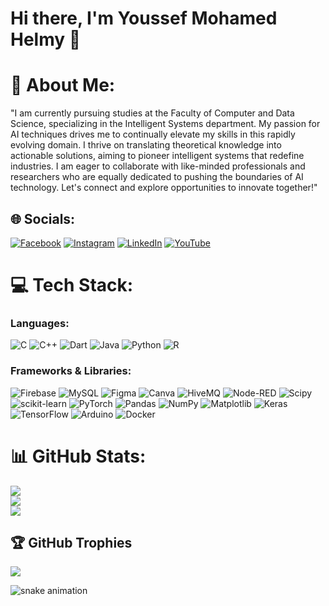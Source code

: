 # Hi there, I'm Youssef Mohamed Helmy 👋

# 💫 About Me:
"I am currently pursuing studies at the Faculty of Computer and Data Science, specializing in the Intelligent Systems department. My passion for AI techniques drives me to continually elevate my skills in this rapidly evolving domain. I thrive on translating theoretical knowledge into actionable solutions, aiming to pioneer intelligent systems that redefine industries. I am eager to collaborate with like-minded professionals and researchers who are equally dedicated to pushing the boundaries of AI technology. Let's connect and explore opportunities to innovate together!"

## 🌐 Socials:
[![Facebook](https://img.shields.io/badge/Facebook-%231877F2.svg?logo=Facebook&logoColor=white)](https://www.facebook.com/youssef.helmy.7524) 
[![Instagram](https://img.shields.io/badge/Instagram-%23E4405F.svg?logo=Instagram&logoColor=white)](https://www.instagram.com/youssefhelmy013/) 
[![LinkedIn](https://img.shields.io/badge/LinkedIn-%230077B5.svg?logo=linkedin&logoColor=white)](https://www.linkedin.com/in/youssefhelmyegy/) 
[![YouTube](https://img.shields.io/badge/YouTube-%23FF0000.svg?logo=YouTube&logoColor=white)](https://www.youtube.com/@YoussefHelmy-AIT) 

# 💻 Tech Stack:

### Languages:
![C](https://img.shields.io/badge/c-%2300599C.svg?style=for-the-badge&logo=c&logoColor=white) 
![C++](https://img.shields.io/badge/c++-%2300599C.svg?style=for-the-badge&logo=c%2B%2B&logoColor=white) 
![Dart](https://img.shields.io/badge/dart-%230175C2.svg?style=for-the-badge&logo=dart&logoColor=white) 
![Java](https://img.shields.io/badge/java-%23ED8B00.svg?style=for-the-badge&logo=openjdk&logoColor=white) 
![Python](https://img.shields.io/badge/python-3670A0?style=for-the-badge&logo=python&logoColor=ffdd54) 
![R](https://img.shields.io/badge/r-%23276DC3.svg?style=for-the-badge&logo=r&logoColor=white)

### Frameworks & Libraries:
![Firebase](https://img.shields.io/badge/firebase-%23039BE5.svg?style=for-the-badge&logo=firebase) 
![MySQL](https://img.shields.io/badge/mysql-4479A1.svg?style=for-the-badge&logo=mysql&logoColor=white) 
![Figma](https://img.shields.io/badge/figma-%23F24E1E.svg?style=for-the-badge&logo=figma&logoColor=white) 
![Canva](https://img.shields.io/badge/Canva-%2300C4CC.svg?style=for-the-badge&logo=Canva&logoColor=white) 
![HiveMQ](https://img.shields.io/badge/HiveMQ-%23FFCB0A.svg?style=for-the-badge&logo=HiveMQ&logoColor=white) 
![Node-RED](https://img.shields.io/badge/Node--RED-%238F0000.svg?style=for-the-badge&logo=Node-RED&logoColor=white) 
![Scipy](https://img.shields.io/badge/SciPy-%230C55A5.svg?style=for-the-badge&logo=scipy&logoColor=%white) 
![scikit-learn](https://img.shields.io/badge/scikit--learn-%23F7931E.svg?style=for-the-badge&logo=scikit-learn&logoColor=white) 
![PyTorch](https://img.shields.io/badge/PyTorch-%23EE4C2C.svg?style=for-the-badge&logo=PyTorch&logoColor=white) 
![Pandas](https://img.shields.io/badge/pandas-%23150458.svg?style=for-the-badge&logo=pandas&logoColor=white) 
![NumPy](https://img.shields.io/badge/numpy-%23013243.svg?style=for-the-badge&logo=numpy&logoColor=white) 
![Matplotlib](https://img.shields.io/badge/Matplotlib-%23ffffff.svg?style=for-the-badge&logo=Matplotlib&logoColor=black) 
![Keras](https://img.shields.io/badge/Keras-%23D00000.svg?style=for-the-badge&logo=Keras&logoColor=white) 
![TensorFlow](https://img.shields.io/badge/TensorFlow-%23FF6F00.svg?style=for-the-badge&logo=TensorFlow&logoColor=white) 
![Arduino](https://img.shields.io/badge/-Arduino-00979D?style=for-the-badge&logo=Arduino&logoColor=white) 
![Docker](https://img.shields.io/badge/docker-%230db7ed.svg?style=for-the-badge&logo=docker&logoColor=white)

# 📊 GitHub Stats:
![](https://github-readme-stats.vercel.app/api?username=YoussefMoHlemyAlpha&theme=gruvbox_light&hide_border=false&include_all_commits=false&count_private=true)<br/>
![](https://github-readme-streak-stats.herokuapp.com/?user=YoussefMoHlemyAlpha&theme=gruvbox_light&hide_border=false)<br/>
![](https://github-readme-stats.vercel.app/api/top-langs/?username=YoussefMoHlemyAlpha&theme=gruvbox_light&hide_border=false&include_all_commits=false&count_private=true&layout=compact)

## 🏆 GitHub Trophies
![](https://github-profile-trophy.vercel.app/?username=YoussefMoHlemyAlpha&theme=gruvbox&no-frame=false&no-bg=false&margin-w=4)

![snake animation](https://github.com/YoussefMoHlemyAlpha/YoussefMoHlemyAlpha/blob/output/github-contribution-grid-snake.svg)


